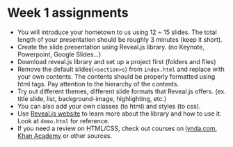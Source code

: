 # Week 1 assignments

- You will introduce your hometown to us using 12 ~ 15 slides. The total length of your presentation should be roughly 3 minutes (keep it short).
- Create the slide presentation using Reveal.js library. (no Keynote, Powerpoint, Google Slides...)
- Download reveal.js library and set up a project first (folders and files)
- Remove the default slides(`<section>s`) from `index.html` and replace with your own contents. The contents should be properly formatted using html tags. Pay attention to the hierarchy of the contents.
- Try out different themes, different slide formats that Reveal.js offers. (ex. title slide, list, background-image, highlighting, etc.)
- You can also add your own classes (to html) and styles (to css).
- Use [Reveal.js website](https://github.com/hakimel/reveal.js/) to learn more about the library and how to use it. Look at `demo.html` for reference.
- If you need a review on HTML/CSS, check out courses on [lynda.com](http://lynda.com), [Khan Academy](http:/khanacademy.com) or other sources.

